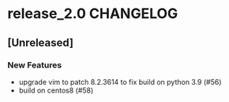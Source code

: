 # release_2.0 CHANGELOG

## [Unreleased]

### New Features

- upgrade vim to patch 8.2.3614 to fix build on python 3.9 (#56)
- build on centos8 (#58)


